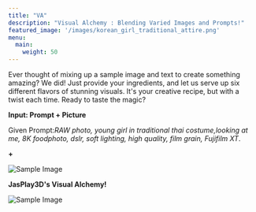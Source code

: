```yaml
---
title: "VA"
description: "Visual Alchemy : Blending Varied Images and Prompts!"
featured_image: '/images/korean_girl_traditional_attire.png'
menu:
  main:
    weight: 50
---
```


Ever thought of mixing up a sample image and text to create something amazing? We did! Just provide your ingredients, and let us serve up six different flavors of stunning visuals. It's your creative recipe, but with a twist each time. Ready to taste the magic?

**Input: Prompt + Picture**

Given Prompt:_RAW photo, young girl in traditional thai costume,looking at me, 8K foodphoto, dslr, soft lighting, high quality, film grain, Fujifilm XT_.

**+**

![Sample Image](/images/korean_girl_paint_brush.png)





**JasPlay3D's Visual Alchemy!**


![Sample Image](/images/korean_girl_traditional_attire.png)

